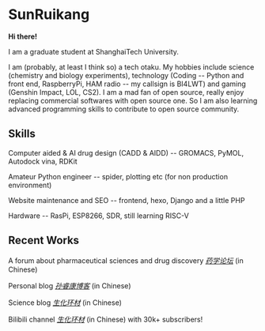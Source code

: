 # SunRuikang

**Hi there!**

I am a graduate student at ShanghaiTech University.

I am (probably, at least I think so) a tech otaku. My hobbies include science (chemistry and biology experiments), technology (Coding -- Python and front end, RaspberryPi, HAM radio -- my callsign is BI4LWT) and gaming (Genshin Impact, LOL, CS2). I am a mad fan of open source, really enjoy replacing commercial softwares with open source one. So I am also learning advanced programming skills to contribute to open source community.

## Skills

Computer aided & AI drug design (CADD & AIDD) -- GROMACS, PyMOL, Autodock vina, RDKit

Amateur Python engineer -- spider, plotting etc (for non production environment)

Website maintenance and SEO -- frontend, hexo, Django and a little PHP

Hardware -- RasPi, ESP8266, SDR, still learning RISC-V

## Recent Works

A forum about pharmaceutical sciences and drug discovery *[药学论坛](https://www.drugforum.net)* (in Chinese)

Personal blog *[孙睿康博客](https://sunruikang.com)* (in Chinese)

Science blog *[生化环材](https://shenghuahuancai.com)* (in Chinese)

Bilibili channel *[生化环材](https://space.bilibili.com/32934057)* (in Chinese) with 30k+ subscribers!

<!--
**RuikangSun/RuikangSun** is a ✨ _special_ ✨ repository because its `README.md` (this file) appears on your GitHub profile.

Here are some ideas to get you started:

- 🔭 I’m currently working on ...
- 🌱 I’m currently learning ...
- 👯 I’m looking to collaborate on ...
- 🤔 I’m looking for help with ...
- 💬 Ask me about ...
- 📫 How to reach me: ...
- 😄 Pronouns: ...
- ⚡ Fun fact: ...
-->
